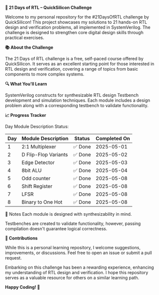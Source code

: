 **🚀 21 Days of RTL – QuickSilicon Challenge**

Welcome to my personal repository for the #21DaysOfRTL challenge by QuickSilicon! This project showcases my solutions to 21 hands-on RTL design and verification problems, all implemented in SystemVerilog. The challenge is designed to strengthen core digital design skills through practical exercises.

**📚 About the Challenge**

The 21 Days of RTL challenge is a free, self-paced course offered by QuickSilicon. It serves as an excellent starting point for those interested in RTL design and verification, covering a range of topics from basic components to more complex systems.

**🔍 What You'll Learn**

SystemVerilog constructs for synthesizable RTL design
Testbench development and simulation techniques.
Each module includes a design problem along with a corresponding testbench to validate functionality.

**📈 Progress Tracker**

Day	Module Description	Status:

| Day | Module Description      | Status | Completed On |
| --- | ----------------------- | ------ | ------------ | 
| 1   | 2:1 Multiplexer         | ✅ Done | 2025-05-01   |
| 2   | D Flip-Flop Variants    | ✅ Done | 2025-05-02   |
| 3   | Edge Detector           | ✅ Done | 2025-05-03   |
| 4   | 8bit ALU                | ✅ Done | 2025-05-04   |
| 5   | Odd counter             | ✅ Done | 2025-05-08   |
| 6   | Shift Register          | ✅ Done | 2025-05-08   |
| 7   | LFSR                    | ✅ Done | 2025-05-08   |
| 8   | Binary to One Hot       | ✅ Done | 2025-05-08   |
                                                                                                                                                  


📌 Notes
Each module is designed with synthesizability in mind.

Testbenches are created to validate functionality, however, passing compilation doesn't guarantee logical correctness.

**🤝 Contributions**

While this is a personal learning repository, I welcome suggestions, improvements, or discussions. Feel free to open an issue or submit a pull request.


Embarking on this challenge has been a rewarding experience, enhancing my understanding of RTL design and verification. I hope this repository serves as a valuable resource for others on a similar learning path.

**Happy Coding! 🎉**


